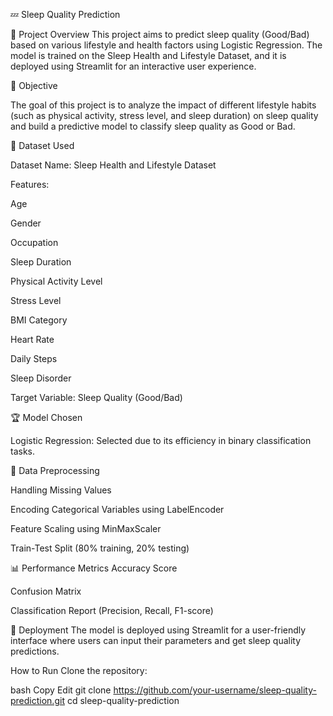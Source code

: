 💤 Sleep Quality Prediction

📌 Project Overview
This project aims to predict sleep quality (Good/Bad) based on various lifestyle and health factors using Logistic Regression. The model is trained on the Sleep Health and Lifestyle Dataset, and it is deployed using Streamlit for an interactive user experience.

🎯 Objective

The goal of this project is to analyze the impact of different lifestyle habits (such as physical activity, stress level, and sleep duration) on sleep quality and build a predictive model to classify sleep quality as Good or Bad.

📂 Dataset Used

Dataset Name: Sleep Health and Lifestyle Dataset

Features:

Age

Gender

Occupation

Sleep Duration

Physical Activity Level

Stress Level

BMI Category

Heart Rate

Daily Steps

Sleep Disorder

Target Variable: Sleep Quality (Good/Bad)

🏆 Model Chosen

Logistic Regression: Selected due to its efficiency in binary classification tasks.

🔬 Data Preprocessing

Handling Missing Values

Encoding Categorical Variables using LabelEncoder

Feature Scaling using MinMaxScaler

Train-Test Split (80% training, 20% testing)

📊 Performance Metrics
Accuracy Score

Confusion Matrix

Classification Report (Precision, Recall, F1-score)

🚀 Deployment
The model is deployed using Streamlit for a user-friendly interface where users can input their parameters and get sleep quality predictions.

 How to Run
Clone the repository:

bash
Copy
Edit
git clone https://github.com/your-username/sleep-quality-prediction.git
cd sleep-quality-prediction
